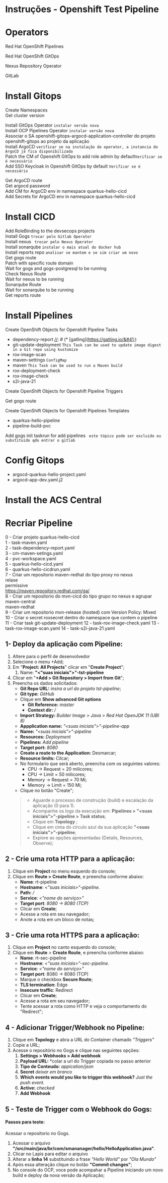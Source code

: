 # Instruções - Openshift Test Pipeline

# Operators
Red Hat OpenShift Pipelines

Red Hat OpenShift GitOps

Nexus Repository Operator

GitLab
# Install Gitops
Create Namespaces<br>
Get cluster version<br>

Install GitOps Operator ```instalar versão nova```<br>
Install OCP Pipelines Operator  ```instalar versão nova```<br>
Associar o SA openshift-gitops-argocd-application-controller do projeto openshift-gitops ao projeto da aplicação<br>
Install ArgoCD ```verificar se na instalação do operator, a instancia do ArgoCD já fica disponibilizada```<br>
Patch the CM of Openshift GitOps to add role admin by default```Verificar se é necessário```<br>
Add SSO Keycloak in Openshift GitOps by default ```Verificar se é necessário ```<br>

Get ArgoCD route<br>
Get argocd password<br>
Add CM for ArgoCD env in namespace  quarkus-hello-cicd<br>
Add Secrets for ArgoCD env in namespace  quarkus-hello-cicd

# Install CICD 
Add RoleBinding to the devsecops projects<br>
Install Gogs ```trocar pelo Gitlab Operator ```<br>
Install nexus ``` trocar pelo Nexus Operator```<br>
Install sonarqube ```instalar o mais atual do docker hub```<br>
Install reports repo ``` analisar se mantem e se sim criar um novo ```<br>
Get gogs route<br>
Patch with specific route domain<br>
Wait for gogs and gogs-postgresql to be running<br>
Check Nexus Route<br>
Wait for nexus to be running<br>
Sonarqube Route<br>
Wait for sonarqube to be running<br>
Get reports route

# Install Pipelines
Create OpenShift Objects for Openshift Pipeline Tasks

[//]: # (* argocd-task-sync-and-wait ```)

[//]: # (   This task syncs &#40;deploys&#41; an Argo CD application and waits for it to be healthy.)

[//]: # (   To do so, it requires the address of the Argo CD server and some form of )

[//]: # (   authentication either a username/password or an authentication token.```)

* dependency-report
[//]: # (* [gatling]&#40;https://gatling.io/&#41;)
* git-update-deployment ``` This Task can be used to update image digest in a Git repo using kustomize ```
* rox-image-scan
* maven-settings ``` ConfigMap ```
* maven ``` This Task can be used to run a Maven build ```
* rox-deployment-check 
* rox-image-check  
* s2i-java-21
 
Create OpenShift Objects for Openshift Pipeline Triggers

[//]: # (  - ./templates/trigger-eventlistener.yaml.j2)

[//]: # (  - ./templates/trigger-eventlistener-route.yaml.j2)

[//]: # (  - ./templates/trigger-gogs-triggerbinding.yaml.j2)

[//]: # (  - ./templates/triggertemplate.yaml.j2)

Get gogs route

Create OpenShift Objects for Openshift Pipelines Templates
* quarkus-hello-pipeline
* pipeline-build-pvc

Add gogs init taskrun for add pipelines ``` este tópico pode ser excluido ou substituido qdo entrar o gitlab```

# Config Gitops
* argocd-quarkus-hello-project.yaml
* argocd-app-dev.yaml.j2

# Install the ACS Central





# Recriar Pipeline
0 - Criar projeto quarkus-hello-cicd<br>
1 - task-maven.yaml<br>
2 - task-dependency-report.yaml<br>
3 - cm-maven-setings.yaml<br>
4 - pvc-workspace.yaml<br>
5 - quarkus-hello-cicd.yaml<br>
6 - quarkus-hello-cicdrun.yaml<br>
7 - Criar um repositorio maven-redhat do tipo proxy no nexus<br>
relase<br>
permissive<br>
https://maven.repository.redhat.com/ga/ <br>
8 - Criar um repositorio do mvn-cicd do tipo grupo no nexus e agrupar<br>
maven-central<br>
maven-redhat<br>
9 - Criar um repositorio mvn-release (hosted) com Version Policy: Mixed<br>
10 - Criar o secret roxsecret dentro do namespace que contem o pipeline<br>
11 - Criar task git-update-deployment
12 - task-rox-image-check.yaml
13 - task-rox-image-scan.yaml
14 - task-s2i-java-21.yaml










## 1- Deploy da aplicação com Pipeline:

1. Altere para o perfil de desenvolvedor
2. Selecione o menu +Add;
3. Em "**Project: All Projects**" clicar em "**Create Project**";
    1. Name: **"<"suas iniciais">"-tst-pipeline**
4. Clicar em "**+Add > Git Repository > Import from Git**";
5. Preencha os dados solicitados:
    - **Git Repo URL:** *insira a url do projeto tst-pipeline*;
    - **Git type:** *GitHub*
    - Clique em **Show advanced Git options**
        - **Git Reference:** *master*
        - **Context dir:** */*
    - **Import Strategy:** *Builder Image > Java > Red Hat OpenJDK 11 (UBI 8)*
    - **Appplication name:** *"<suas iniciais">"-pipeline-app*
    - **Name:** *"<suas iniciais">"-pipeline*
    - **Resources:** *Deployment*
    - **Pipelines:** *Add pipeline*
    - **Target port:** *8080*
    - **Create a route to the Application:** Desmarcar;
    - **Resource limits:** Cilcar;
    - No formulario que será aberto, preencha com os seguintes valores:
        - CPU -> Request = 20 milicores;
        - CPU -> Limit = 50 milicores;
        - Memory -> Request = 70 Mi;
        - Memory -> Limit = 150 Mi;
    - Clique no botão "Create";
   >
   >- Aguarde o processo de construção (build) e escalação da aplicação (0 para 1).
   >- Acompanhe os logs da execução em: **Pipelines > "<suas iniciais">"-pipeline > Task status**;
   >- Clique em **Topology** ;
   >- Clique em cima do circulo azul da sua aplicação **"<suas iniciais">"-pipeline**;
   >- Explore as opções apresentadas (Details, Resources, Observe);

## 2 - Crie uma rota HTTP para a aplicação:
1. Clique em **Project** no menu esquerdo do console;
2. Clique em **Route > Create Route**, e preencha conforme abaixo:
    - **Name**: rt-pipeline
    - **Hostname**:  *<"suas iniciais>"-pipeline.<dominio openshift>*
    - **Path:** */*
    - **Service**: *<"nome do serviço>"*
    - **Target port**: *8080 -> 8080 (TCP)*
    - Clicar em **Create**;
    - Acesse a rota em seu navegador;
    - Anote a rota em um bloco de notas;

## 3 - Crie uma rota HTTPS para a aplicação:
1. Clique em **Project** no canto esquerdo do console;
2. Clique em **Route** > **Create Route**, e preencha conforme abaixo:
    - **Name**: rt-sec-pipeline
    - **Hostname**: *<"suas iniciais>"-sec-pipeline.<dominio openshift>*
    - **Service**: *<"nome do serviço>"*
    - **Target port**: 8080 -> 8080 (TCP)
    - Marque o checkbox **Secure Route**;
    - **TLS termination**: Edge
    - **Insecure traffic**: Redirect
    - Clicar em **Create**;
    - Acesse a rota em seu navegador;
    - Tente acessar a rota como HTTP e veja o comportamento do "Redirect";

## 4 - Adicionar Trigger/Webhook no Pipeline:

1. Clique em **Topology** e abra a URL do Container chamado *"Triggers"*
2. Copie a URL;
3. Acesse o repositório no Gogs e clique nas seguintes opções:
    1. **Settings > Webhooks > Add webhook**
    2. **Payload URL:** *colar a url do Trigger copiada no passo anterior
    3. **Tipo de Conteudo:** *appication/json*
    4. **Secret** *deixar em branco*
    5. **Which events would you like to trigger this webhook?** *Just the push event.*
    6. **Active:** *checked*
    7. **Add Webhook**

## 5 - Teste de Trigger com o Webhook do Gogs:

#### Passos para teste:

Acessar o repositorio no Gogs.

1. Acessar o arquivo **"/src/main/java/br/com/smananager/hello/HelloApplication.java"**.
2. Clicar no Lapis para editar o arquivo
3. Alterar a **linha 14** substituindo a frase *"Hello World"* por *"Ola Mundo"*
4. Após essa alteração clique no botão **"Commit changes"**;
5. No console do OCP, voce pode acompahar a Pipeline iniciando um novo build e deploy da nova versão da Aplicação;

